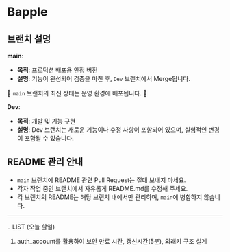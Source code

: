 # Bapple

## 브랜치 설명
**main**: 
- **목적**: 프로덕션 배포용 안정 버전
- **설명**: 기능이 완성되어 검증을 마친 후, `Dev` 브랜치에서 Merge됩니다.

🚨 `main` 브랜치의 최신 상태는 운영 환경에 배포됩니다. 🚨

**Dev**:
- **목적**: 개발 및 기능 구현
- **설명**: Dev 브랜치는 새로운 기능이나 수정 사항이 포함되어 있으며, 실험적인 변경이 포함될 수 있습니다.

## README 관리 안내
- `main` 브랜치에 README 관련 Pull Request는 절대 보내지 마세요.
- 각자 작업 중인 브랜치에서 자유롭게 README.md를 수정해 주세요.
- 각 브랜치의 README는 해당 브랜치 내에서만 관리하며, `main`에 병합하지 않습니다.

----------------------------------------------------------------------------------------
.. LIST (오늘 할일)
1. auth_account를 활용하여 보안 만료 시간, 갱신시간(5분), 외래키 구조 설계
